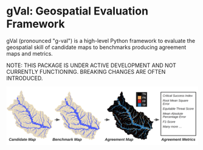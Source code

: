 # gVal: Geospatial Evaluation Framework
gVal (pronounced "g-val") is a high-level Python framework to evaluate the geospatial skill of candidate maps to benchmarks producing agreement maps and metrics.

NOTE: THIS PACKAGE IS UNDER ACTIVE DEVELOPMENT AND NOT CURRENTLY FUNCTIONING. BREAKING CHANGES ARE OFTEN INTRODUCED.

![alt text](../../images/ExampleWorkflow.png)